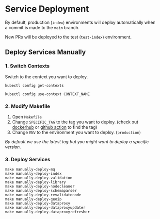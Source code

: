 # Service Deployment

By default, production (`index`) environments will deploy automatically when a commit is made to the `main` branch.

New PRs will be deployed to the test (`test-index`) environment.

## Deploy Services Manually

### 1. Switch Contexts

Switch to the context you want to deploy.

```
kubectl config get-contexts

kubectl config use-context CONTEXT_NAME
```

### 2. Modify Makefile

1. Open `Makefile`
2. Change `SPECIFIC_TAG` to the tag you want to deploy. (check out [dockerhub](https://hub.docker.com/r/murmurations/index/tags) or [github action](https://github.com/MurmurationsNetwork/MurmurationsServices/runs/3836865026?check_suite_focus=true#step:4:191) to find the tag)
3. Change `ENV` to the environment you want to deploy. (`production`)

_By default we use the latest tag but you might want to deploy a specific version._

### 3. Deploy Services

```
make manually-deploy-mq
make manually-deploy-index
make manually-deploy-validation
make manually-deploy-library
make manually-deploy-nodecleaner
make manually-deploy-schemaparser
make manually-deploy-revalidatenode
make manually-deploy-geoip
make manually-deploy-dataproxy
make manually-deploy-dataproxyupdater
make manually-deploy-dataproxyrefresher
```
